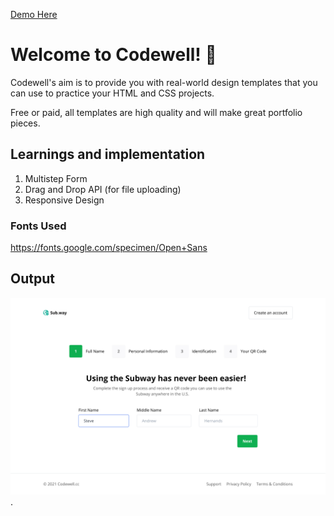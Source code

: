 [Demo Here](https://jaspalsingh1998.github.io/multistep-form/)

# Welcome to Codewell! 👋

Codewell's aim is to provide you with real-world design templates that you can use to practice your HTML and CSS projects.

Free or paid, all templates are high quality and will make great portfolio pieces.

## Learnings and implementation

1. Multistep Form
2. Drag and Drop API (for file uploading)
3. Responsive Design

### Fonts Used

https://fonts.google.com/specimen/Open+Sans

## Output

![Demo Image](./Assets/preview.png "Preview Image").
